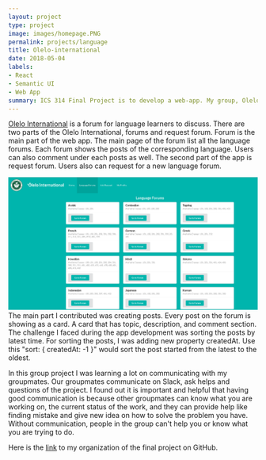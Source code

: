 ```yaml
---
layout: project
type: project
image: images/homepage.PNG
permalink: projects/language
title: Olelo-international
date: 2018-05-04
labels:
- React
- Semantic UI
- Web App
summary: ICS 314 Final Project is to develop a web-app. My group, Olelo International made an app that is for students and faculties in UHM who is learning or interesting to learn about foreign languages.
---
```


[Olelo International](http://olelointernational.meteorapp.com/#/) is a forum for language learners to discuss. There are two parts of the Olelo International, forums and request forum. Forum is the main part of the web app. The main page of the forum list all the language forums. Each forum shows the posts of the corresponding language. Users can also comment under each posts as well. The second part of the app is request forum. Users also can request for a new language forum. 



<img class=" image width=100" src="images/forum.PNG">
The main part I contributed was creating posts. Every post on the forum is showing as a card. A card that has topic, description, and comment section. The challenge I faced during the app development was sorting the posts by latest time. For sorting the posts, I was adding new property createdAt. Use this "sort: { createdAt: -1 }" would sort the post started from the latest to the oldest. 


In this group project I was learning a lot on communicating with my groupmates. Our groupmates communicate on Slack, ask helps and questions of the project. I found out it is important and helpful that having good communication is because other groupmates can know what you are working on, the current status of the work, and they can provide help like finding mistake and give new idea on how to solve the problem you have. Without communication, people in the group can't help you or know what you are trying to do. 


Here is the [link](https://github.com/olelo-international/Final-Project-App) to my organization of the final project on GitHub.
